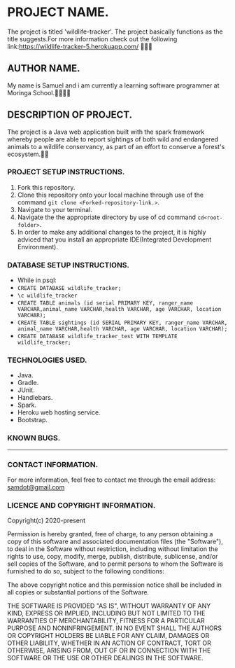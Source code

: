 # PROJECT NAME.
The project is titled 'wildlife-tracker'. The project basically functions as the title suggests.For more information check out the following link:https://wildlife-tracker-5.herokuapp.com/
:paw_prints::paw_prints::paw_prints:

## AUTHOR NAME.
My name is Samuel and i am currently a learning software programmer at Moringa School.:man_technologist::man_technologist:

## DESCRIPTION OF PROJECT.
The project is a Java web application built with the spark framework whereby people are able to report sightings of both wild and endangered animals to a wildlife conservancy, as part of an effort to conserve a forest's ecosystem.:badger::badger:

### PROJECT SETUP INSTRUCTIONS.
1. Fork this repository.
2. Clone this repository onto your local machine through use of the command `git clone <Forked-repository-link.>`. 
3. Navigate to your terminal.
4. Navigate the the appropriate directory by use of cd command `cd<root-folder>`.
5. In order to make any additional changes to the project, it is highly adviced that you install an appropriate IDE(Integrated Development Environment).

### DATABASE SETUP INSTRUCTIONS.
- While in psql:
- `CREATE DATABASE wildlife_tracker;`
- `\c wildlife_tracker`
- `CREATE TABLE animals (id serial PRIMARY KEY, ranger_name VARCHAR,animal_name VARCHAR,health VARCHAR, age VARCHAR, location VARCHAR);`
- `CREATE TABLE sightings (id SERIAL PRIMARY KEY, ranger_name VARCHAR, animal_name VARCHAR,health VARCHAR, age VARCHAR, location VARCHAR); `
- `CREATE DATABASE wildlife_tracker_test WITH TEMPLATE wildlife_tracker;`

### TECHNOLOGIES USED.
- Java.
- Gradle.
- JUnit.
- Handlebars.
- Spark.
- Heroku web hosting service.
- Bootstrap.

### KNOWN BUGS.
---------------

### CONTACT INFORMATION.
For more information, feel free to contact me through the email address: samdot@gmail.com

### LICENCE AND COPYRIGHT INFORMATION.
Copyright(c) 2020-present

Permission is hereby granted, free of charge, to any person obtaining a copy
of this software and associated documentation files (the "Software"), to deal
in the Software without restriction, including without limitation the rights
to use, copy, modify, merge, publish, distribute, sublicense, and/or sell
copies of the Software, and to permit persons to whom the Software is
furnished to do so, subject to the following conditions:

The above copyright notice and this permission notice shall be included in all
copies or substantial portions of the Software.

THE SOFTWARE IS PROVIDED "AS IS", WITHOUT WARRANTY OF ANY KIND, EXPRESS OR
IMPLIED, INCLUDING BUT NOT LIMITED TO THE WARRANTIES OF MERCHANTABILITY,
FITNESS FOR A PARTICULAR PURPOSE AND NONINFRINGEMENT. IN NO EVENT SHALL THE
AUTHORS OR COPYRIGHT HOLDERS BE LIABLE FOR ANY CLAIM, DAMAGES OR OTHER
LIABILITY, WHETHER IN AN ACTION OF CONTRACT, TORT OR OTHERWISE, ARISING FROM,
OUT OF OR IN CONNECTION WITH THE SOFTWARE OR THE USE OR OTHER DEALINGS IN THE
SOFTWARE.


